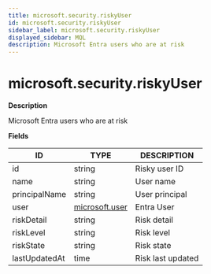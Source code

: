 ```yaml
---
title: microsoft.security.riskyUser
id: microsoft.security.riskyUser
sidebar_label: microsoft.security.riskyUser
displayed_sidebar: MQL
description: Microsoft Entra users who are at risk
---
```


# microsoft.security.riskyUser

**Description**

Microsoft Entra users who are at risk

**Fields**

| ID            | TYPE                                | DESCRIPTION       |
| ------------- | ----------------------------------- | ----------------- |
| id            | string                              | Risky user ID     |
| name          | string                              | User name         |
| principalName | string                              | User principal    |
| user          | [microsoft.user](microsoft.user.md) | Entra User        |
| riskDetail    | string                              | Risk detail       |
| riskLevel     | string                              | Risk level        |
| riskState     | string                              | Risk state        |
| lastUpdatedAt | time                                | Risk last updated |
